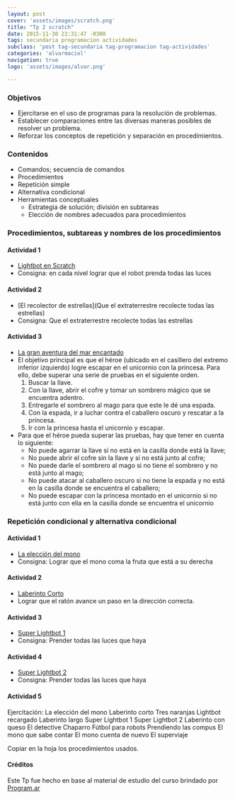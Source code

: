 ```yaml
---
layout: post
cover: 'assets/images/scratch.png'
title: "Tp 2 scratch"
date: 2015-11-30 22:31:47 -0300
tags: secundaria programacion actividades
subclass: 'post tag-secundaria tag-programacion tag-actividades'
categories: 'alvarmaciel'
navigation: true
logo: 'assets/images/alvar.png'

---
```

### Objetivos

- Ejercitarse en el uso de programas para la resolución de problemas.
- Establecer comparaciones entre las diversas maneras posibles de resolver un problema.
- Reforzar los conceptos de repetición y separación en procedimientos.

### Contenidos
- Comandos; secuencia de comandos
- Procedimientos
- Repetición simple
- Alternativa condicional
- Herramientas conceptuales
  - Estrategia de solución; división en subtareas
  - Elección de nombres adecuados para procedimientos

### Procedimientos, subtareas y nombres de los procedimientos

#### Actividad 1 ####

- [Lightbot en Scratch](http://scratch.mit.edu/projects/11421399/#editor)
- Consigna: en cada nivel lograr que el robot prenda todas las luces

#### Actividad 2 ####

- [El recolector de estrellas](Que el extraterrestre recolecte todas las estrellas)
- Consigna: Que el extraterrestre recolecte todas las estrellas

#### Actividad 3 ####

- [La gran aventura del mar encantado](http://scratch.mit.edu/projects/42294776/#editor)
- El objetivo principal es que el héroe (ubicado en el casillero del extremo inferior izquierdo) logre escapar en el unicornio con la princesa. Para ello, debe superar una serie de pruebas en el siguiente orden.
	1. Buscar la llave.
	2. Con la llave, abrir el cofre y tomar un sombrero mágico que se encuentra adentro.
	3. Entregarle el sombrero al mago para que este le dé una espada.
	4. Con la espada, ir a luchar contra el caballero oscuro y rescatar a la princesa.
	5. Ir con la princesa hasta el unicornio y escapar.
- Para que el héroe pueda superar las pruebas, hay que tener en cuenta lo siguiente:
	- No puede agarrar la llave si no está en la casilla donde está la llave;
	- No puede abrir el cofre sin la llave y si no está junto al cofre;
	- No puede darle el sombrero al mago si no tiene el sombrero y no está junto al mago;
	- No puede atacar al caballero oscuro si no tiene la espada y no está en la casilla donde se encuentra el caballero;
	- No puede escapar con la princesa montado en el unicornio si no está junto con ella en la casilla donde se encuentra el unicornio

### Repetición condicional y alternativa condicional

#### Actividad 1 ####
- [La elección del mono](http://scratch.mit.edu/projects/42294260/#editor)
- Consigna: Lograr que el mono coma la fruta que está a su derecha

#### Actividad 2 ####
- [Laberinto Corto](http://scratch.mit.edu/projects/42294366/#editor)
- Lograr que el ratón avance un paso en la dirección correcta.

#### Actividad 3 ####
- [Super Lightbot 1](http://scratch.mit.edu/projects/42293454/#editor)
- Consigna: Prender todas las luces que haya

#### Actividad 4 ####
- [ Super Lightbot 2](http://scratch.mit.edu/projects/42293670/#editor)
- Consigna: Prender todas las luces que haya

#### Actividad 5 ####

Ejercitación:
La elección del mono
Laberinto corto
Tres naranjas
Lightbot recargado
Laberinto largo
Super Lightbot 1
Super Lightbot 2
Laberinto con queso
El detective Chaparro
Fútbol para robots
Prendiendo las compus
El mono que sabe contar
El mono cuenta de nuevo
El superviaje

Copiar en la hoja los procedimientos usados.

#### Créditos
Este Tp fue hecho en base al material de estudio del curso brindado por [Program.ar](http://programar.gob.ar/formacion-docente/)
